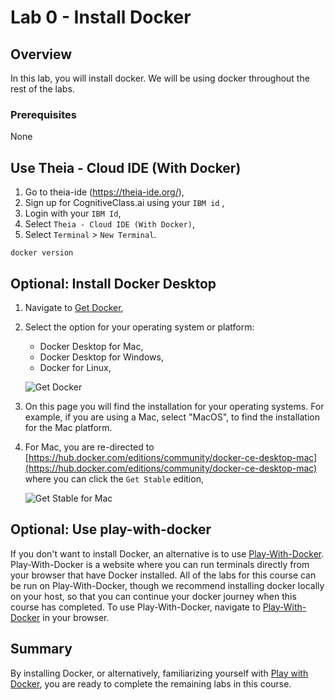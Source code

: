 # Lab 0 - Install Docker

## Overview

In this lab, you will install docker. We will be using docker throughout the rest of the labs.

### Prerequisites

None

## Use Theia - Cloud IDE (With Docker)

1. Go to theia-ide (https://theia-ide.org/),
2. Sign up for CognitiveClass.ai using your `IBM id` ,
3. Login with your `IBM Id`,
4. Select `Theia - Cloud IDE (With Docker)`,
5. Select `Terminal` > `New Terminal`.

```console
docker version
```

## Optional: Install Docker Desktop

1. Navigate to [Get Docker](https://docs.docker.com/get-docker/),

2. Select the option for your operating system or platform:

    * Docker Desktop for Mac,
    * Docker Desktop for Windows,
    * Docker for Linux,

    ![Get Docker](../assets/images/get-docker.png)

3. On this page you will find the installation for your operating systems. For example, if you are using a Mac, select "MacOS", to find the installation for the Mac platform.
4. For Mac, you are re-directed to [https://hub.docker.com/editions/community/docker-ce-desktop-mac](https://hub.docker.com/editions/community/docker-ce-desktop-mac) where you can click the `Get Stable` edition,

    ![Get Stable for Mac](../assets/images/get-stable-for-mac.png)

## **Optional:** Use play-with-docker

If you don't want to install Docker, an alternative is to use [Play-With-Docker](http://play-with-docker.com). Play-With-Docker is a website where you can run terminals directly from your browser that have Docker installed. All of the labs for this course can be run on Play-With-Docker, though we recommend installing docker locally on your host, so that you can continue your docker journey when this course has completed. To use Play-With-Docker, navigate to [Play-With-Docker](http://play-with-docker.com) in your browser.

## Summary

By installing Docker, or alternatively, familiarizing yourself with [Play with Docker](http://play-with-docker.com), you are ready to complete the remaining labs in this course.
